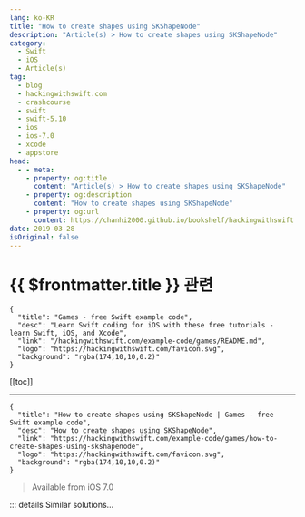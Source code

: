 ```yaml
---
lang: ko-KR
title: "How to create shapes using SKShapeNode"
description: "Article(s) > How to create shapes using SKShapeNode"
category:
  - Swift
  - iOS
  - Article(s)
tag: 
  - blog
  - hackingwithswift.com
  - crashcourse
  - swift
  - swift-5.10
  - ios
  - ios-7.0
  - xcode
  - appstore
head:
  - - meta:
    - property: og:title
      content: "Article(s) > How to create shapes using SKShapeNode"
    - property: og:description
      content: "How to create shapes using SKShapeNode"
    - property: og:url
      content: https://chanhi2000.github.io/bookshelf/hackingwithswift.com/example-code/games/how-to-create-shapes-using-skshapenode.html
date: 2019-03-28
isOriginal: false
---
```


# {{ $frontmatter.title }} 관련

```component VPCard
{
  "title": "Games - free Swift example code",
  "desc": "Learn Swift coding for iOS with these free tutorials - learn Swift, iOS, and Xcode",
  "link": "/hackingwithswift.com/example-code/games/README.md",
  "logo": "https://hackingwithswift.com/favicon.svg",
  "background": "rgba(174,10,10,0.2)"
}
```

[[toc]]

---

```component VPCard
{
  "title": "How to create shapes using SKShapeNode | Games - free Swift example code",
  "desc": "How to create shapes using SKShapeNode",
  "link": "https://hackingwithswift.com/example-code/games/how-to-create-shapes-using-skshapenode",
  "logo": "https://hackingwithswift.com/favicon.svg",
  "background": "rgba(174,10,10,0.2)"
}
```

> Available from iOS 7.0

<!-- TODO: 작성 -->

<!-- 
SpriteKit's `SKShapeNode` class is a fast and convenient way to draw arbitrary shapes in your games, including circles, lines, rounded rectangles and more. You can assign a fill color, a stroke color and width, plus other drawing options such as whether it should glow - yes, really.

The example code below draws a rounded rectangle smack in the middle of the game scene, giving it a red fill color and a 10-point blue border:

```swift
let shape = SKShapeNode()
shape.path = UIBezierPath(roundedRect: CGRect(x: -128, y: -128, width: 256, height: 256), cornerRadius: 64).cgPath
shape.position = CGPoint(x: frame.midX, y: frame.midY)
shape.fillColor = UIColor.red
shape.strokeColor = UIColor.blue
shape.lineWidth = 10
addChild(shape)
```

-->

::: details Similar solutions…

<!--
/quick-start/swiftui/how-to-combine-shapes-to-create-new-shapes">How to combine shapes to create new shapes 
/example-code/uikit/how-to-draw-shapes-using-uibezierpath">How to draw shapes using UIBezierPath 
/quick-start/swiftui/how-to-fill-and-stroke-shapes-at-the-same-time">How to fill and stroke shapes at the same time 
/example-code/calayer/how-to-draw-shapes-using-cashapelayer">How to draw shapes using CAShapeLayer 
/quick-start/swiftui/swiftuis-built-in-shapes">SwiftUI’s built-in shapes</a>
-->

